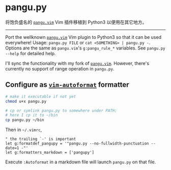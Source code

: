 # pangu.py

将饱负盛名的 [`pangu.vim`][1] Vim 插件移植到 Python3 以便用在其它地方。

---

Port the wellknown [`pangu.vim`][1] Vim plugin to Python3 so that it can be used everywhere!
Usage: `pangu.py FILE` or `cat <SOMETHING> | pangu.py -`.
Options are the same as `pangu.vim`'s `g:pangu_rule_*` variables.
See `pangu.py --help` for detailed help.

I'll sync the functionality with my fork of [`pangu.vim`][2].
However, there's currently no support of range operation in `pangu.py`.

## Configure as [`vim-autoformat`][3] formatter

```bash
# make it executable if not yet
chmod u+x pangu.py

# cp or symlink pangu.py to somewhere under PATH;
# here I cp it to ~/bin
cp pangu.py ~/bin
```

Then in `~/.vimrc`,

```vim
" the trailing `-' is important
let g:formatdef_pangupy = '"pangu.py --no-fullwidth-punctuation --date=1 -"'
let g:formatters_markdown = ['pangupy']
```

Execute `:Autoformat` in a markdown file will launch `pangu.py` on that file.


[1]: https://github.com/hotoo/pangu.vim
[2]: https://github.com/kkew3/pangu.vim
[3]: https://github.com/vim-autoformat/vim-autoformat

